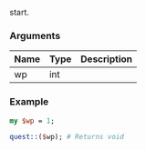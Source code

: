 start.
### Arguments
**Name**|**Type**|**Description**
:---|:---|:---
wp|int|

### Example

```perl
my $wp = 1;

quest::($wp); # Returns void
```